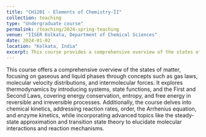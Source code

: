 ```yaml
---
title: "CH1201 - Elements of Chemistry-II"
collection: teaching
type: "Undergraduate course"
permalink: /teaching/2024-spring-teaching
venue: "IISER Kolkata, Department of Chemical Sciences"
date: 2024-01-02
location: "Kolkata, India"
excerpt: This course provides a comprehensive overview of the states of matter, the laws of thermodynamics, and the kinetics of chemical reactions. [Click Here](/teaching/2024-spring-teaching) for more info.
---
```


This course offers a comprehensive overview of the states of matter, focusing on gaseous and liquid phases through concepts such as gas laws, molecular velocity distributions, and intermolecular forces. It explores thermodynamics by introducing systems, state functions, and the First and Second Laws, covering energy conservation, entropy, and free energy in reversible and irreversible processes. Additionally, the course delves into chemical kinetics, addressing reaction rates, order, the Arrhenius equation, and enzyme kinetics, while incorporating advanced topics like the steady-state approximation and transition state theory to elucidate molecular interactions and reaction mechanisms.
